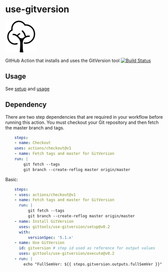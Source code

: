 # use-gitversion

![GitVersion](https://raw.githubusercontent.com/GitTools/GitVersion/master/docs/img/package_icon.png "GitVersion")

GitHub Action that installs and uses the GitVersion tool
[![Build Status](https://github.com/GitTools/use-gitversion/workflows/CI/badge.svg)](https://github.com/GitTools/use-gitversion/actions)
## Usage

See [setup](setup/action.yml) and [usage](execute/action.yml)

## Dependency

There are two step dependencies that are required in your workflow before running this action. You must checkout your Git repository and then fetch the master branch and tags.

```yaml
    steps:
    - name: Checkout
    uses: actions/checkout@v1
    - name: Fetch tags and master for GitVersion
    run: |
        git fetch --tags
        git branch --create-reflog master origin/master
```

Basic:

```yaml
    steps:
    - uses: actions/checkout@v1
    - name: Fetch tags and master for GitVersion
      run: |
          git fetch --tags
          git branch --create-reflog master origin/master
    - name: Install GitVersion
      uses: gittools/use-gitversion/setup@v0.2
      with:
          versionSpec: '5.1.x'
    - name: Use GitVersion
      id: gitversion # step id used as reference for output values
      uses: gittools/use-gitversion/execute@v0.2
    - run: |
        echo "FullSemVer: ${{ steps.gitversion.outputs.fullSemVer }}"
```
